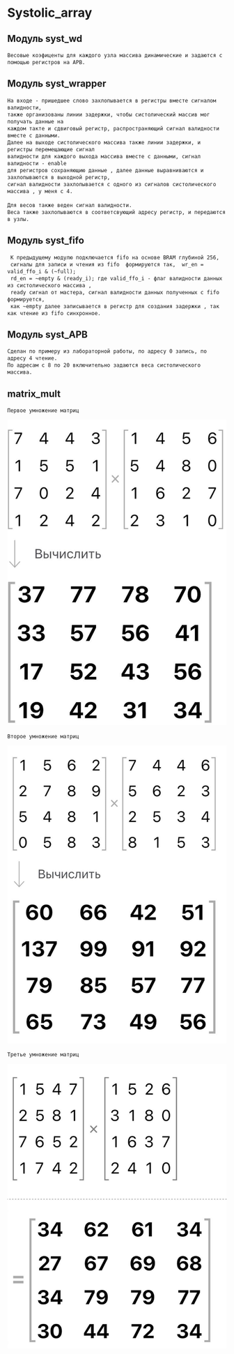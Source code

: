# Systolic_array

## Модуль syst_wd

    Весовые коэфиценты для каждого узла массива динамические и задаются с помощью регистров на APB.

## Модуль syst_wrapper

    На входе - пришедшее слово захлопывается в регистры вместе сигналом валидности, 
    также организованы линии задержки, чтобы систолический массив мог получать данные на 
    каждом такте и сдвиговый регистр, распространяющий сигнал валидности вместе с данными.
    Далее на выходе систолического массива также линии задержки, и регистры перемещающие сигнал
    валидности для каждого выхода массива вместе с данными, сигнал валидности - enable 
    для регистров сохраняющию данные , далее данные выравниваются и захлопываются в выходной регистр, 
    сигнал валидности захлопывается с одного из сигналов систолического массива , у меня с 4.
    
    Для весов также веден сигнал валидности.
    Веса также захлопываются в соответсвующий адресу регистр, и передаются в узлы.

## Модуль syst_fifo

     К предыдущему модулю подключается fifo на основе BRAM глубиной 256, 
     сигналы для записи и чтения из fifo  формируются так,  wr_en = valid_ffo_i & (~full);
     rd_en = ~empty & (ready_i); где valid_ffo_i - флаг валидности данных из систолического массива ,  
     ready сигнал от мастера, сигнал валидности данных полученных с fifo формируется, 
     как ~empty далее записывается в регистр для создания задержки , так как чтение из fifo синхронное.

## Модуль syst_APB

    Сделан по примеру из лабораторной работы, по адресу 0 запись, по адресу 4 чтение. 
    По адресам с 8 по 20 включительно задаются веса систолического массива.
## matrix_mult
    Первое умножение матриц
![pic1](https://github.com/Tynnalian/Systolic_array/blob/dynamic/pic/pic1.png?raw=true)

    Второе умножение матриц
![pic2](https://github.com/Tynnalian/Systolic_array/blob/dynamic/pic/pic3.png?raw=true)

    Третье умножение матриц
![pic3](https://github.com/Tynnalian/Systolic_array/blob/dynamic/pic/pic2.png?raw=true)
